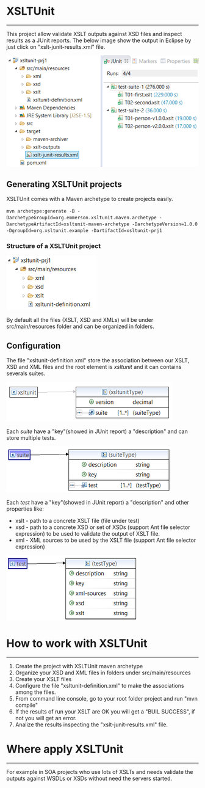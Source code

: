 # XSLTUnit
_________

This project allow validate XSLT outputs against XSD files and inspect results as a JUnit reports. The below image show the output in Eclipse by just click on "xslt-junit-results.xml" file.

![Output example](./images/junit-output.png)



## Generating XSLTUnit projects

XSLTUnit comes with a Maven archetype to create projects easily.

`mvn archetype:generate -B -DarchetypeGroupId=org.emmerson.xsltunit.maven.archetype -DarchetypeArtifactId=xsltunit-maven-archetype -DarchetypeVersion=1.0.0 -DgroupId=org.xsltunit.example -DartifactId=xsltunit-prj1`


### Structure of a XSLTUnit project

![Structure example](./images/project_structure.png)

By default all the files (XSLT, XSD and XMLs) will be under src/main/resources folder and can be organized in folders.



## Configuration

The file "xsltunit-definition.xml" store the association between our XSLT, XSD and XML files and the root element is *xsltunit* and it can contains severals suites.

![Structure example](./images/xsd_root.png)

Each *suite* have a "key"(showed in JUnit report) a "description" and can store multiple tests.

![Structure example](./images/xsd_suite.png)

Each *test* have a "key"(showed in JUnit report) a "description" and other properties like:

* xslt - path to a concrete XSLT file (file under test)
* xsd - path to a concrete XSD or set of XSDs (support Ant file selector expression) to be used to validate the output of XSLT file.
* xml - XML sources to be used by the XSLT file (support Ant file selector expression)


![Structure example](./images/xsd_test.png)


# How to work with XSLTUnit
_________


1. Create the project with XSLTUnit maven archetype
2. Organize your XSD and XML files in folders under src/main/resources
3. Create your XSLT files
4. Configure the file "xsltunit-definition.xml" to make the associations among the files.
5. From command line console, go to your root folder project and run "mvn compile"
6. If the results of run your XSLT are OK you will get a "BUIL SUCCESS", if not you will get an error.
7. Analize the results inspecting the "xslt-junit-results.xml" file.



# Where apply XSLTUnit
_________

For example in SOA projects who use lots of XSLTs and needs validate the outputs against WSDLs or XSDs without need the servers started.

 
